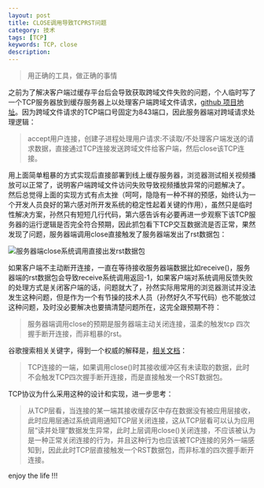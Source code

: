 ```yaml
---
layout: post
title: CLOSE调用导致TCPRST问题
category: 技术
tags: [TCP]
keywords: TCP，close
description: 
---
```


> 用正确的工具，做正确的事情

之前为了解决客户端过缓存平台后会导致获取跨域文件失败的问题，个人临时写了一个TCP服务器放到缓存服务器上以处理客户端跨域文件请求，[github 项目地址](https://github.com/deeper-think/flash-policy-serv)。因为跨域文件请求的TCP端口号固定为843端口，因此服务器端对跨域请求处理逻辑：

> accept用户连接，创建子进程处理用户请求:不读取/不处理客户端发送的请求数据，直接通过TCP连接发送跨域文件给客户端，然后close该TCP连接。

用上面简单粗暴的方式实现后直接部署到线上缓存服务器，浏览器测试相关视频播放可以正常了，说明客户端跨域文件访问失败导致视频播放异常的问题解决了。
然后总觉得上面的实现方式有点太挫（呵呵，隐隐有一种不祥的预感，始终认为一个开发人员良好的第六感对所开发系统的稳定性起着关键的作用），虽然只是临时性解决方案，孙然只有短短几行代码，第六感告诉有必要再进一步观察下该TCP服务器的运行逻辑是否完全符合预期，因此抓包看下TCP交互数据流是否正常，果然发现了问题，服务器端调用close直接触发了服务器端发出了rst数据包：

![服务器端close系统调用直接出发rst数据包](http://7u2rbh.com1.z0.glb.clouddn.com/syscall-close-tcprst.png)

如果客户端不主动断开连接，一直在等待接收服务器端数据比如receive()，服务器端的rst数据包会导致receive系统调用返回-1，如果客户端对系统调用反馈失败的处理方式是关闭客户端的话，问题就大了，孙然实际用常用的浏览器测试并没法发生这种问题，但是作为一个有节操的技术人员（孙然好久不写代码）也不能放过这种问题，及时没必要解决也要搞清楚问题所在，这完全跟预期不符：

> 服务器端调用close的预期是服务器端主动关闭连接，温柔的触发tcp 四次握手断开连接，而非粗暴的rst。

谷歌搜索相关关键字，得到一个权威的解释是，[相关文档](http://pan.baidu.com/s/1hqSzfP6)：

> TCP连接的一端，如果调用close()时其接收缓冲区有未读取的数据，此时不会触发TCP四次握手断开连接，而是直接触发一个RST数据包。

TCP协议为什么采用这种的设计和实现，进一步思考：

> 从TCP层看，当连接的某一端其接收缓存区中存在数据没有被应用层接收，此时应用层通过系统调用通知TCP层关闭连接，这从TCP层看可以认为应用层“读并处理”数据发生异常，此时上层调用close()关闭连接，不应该被认为是一种正常关闭连接的行为，并且这种行为也应该被TCP连接的另外一端感知到，因此此时TCP层直接触发一个RST数据包，而非标准的四次握手断开连接。

enjoy the life !!!

